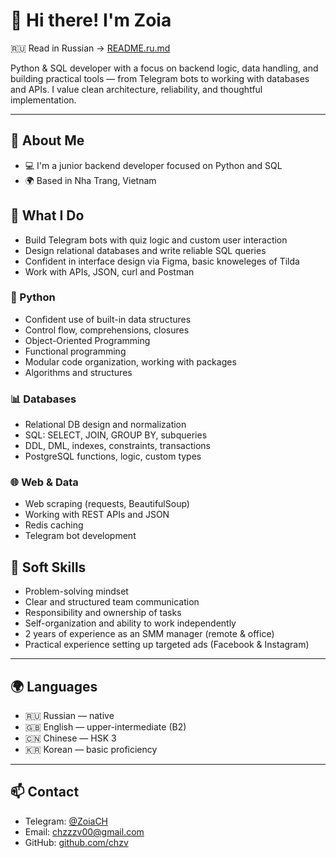 # 👋 Hi there! I'm Zoia

🇷🇺 Read in Russian → [README.ru.md](./README.ru.md)

Python & SQL developer with a focus on backend logic, data handling, and building practical tools — from Telegram bots to working with databases and APIs. I value clean architecture, reliability, and thoughtful implementation.

---

## 💼 About Me
- 💻 I'm a junior backend developer focused on Python and SQL
- 🌍 Based in Nha Trang, Vietnam

## 🧠 What I Do
- Build Telegram bots with quiz logic and custom user interaction
- Design relational databases and write reliable SQL queries
- Confident in interface design via Figma, basic knoweleges of Tilda
- Work with APIs, JSON, curl and Postman
  

### 🐍 Python

- Confident use of built-in data structures 
- Control flow, comprehensions, closures
- Object-Oriented Programming
- Functional programming
- Modular code organization, working with packages
- Algorithms and structures

### 📊 Databases

- Relational DB design and normalization
- SQL: SELECT, JOIN, GROUP BY, subqueries
- DDL, DML, indexes, constraints, transactions
- PostgreSQL functions, logic, custom types

### 🌐 Web & Data

- Web scraping (requests, BeautifulSoup)
- Working with REST APIs and JSON
- Redis caching
- Telegram bot development 

## 🧠 Soft Skills

- Problem-solving mindset  
- Clear and structured team communication  
- Responsibility and ownership of tasks  
- Self-organization and ability to work independently  
- 2 years of experience as an SMM manager (remote & office)  
- Practical experience setting up targeted ads (Facebook & Instagram)

---

## 🌍 Languages

- 🇷🇺 Russian — native  
- 🇬🇧 English — upper-intermediate (B2)  
- 🇨🇳 Chinese — HSK 3  
- 🇰🇷 Korean — basic proficiency

---

## 📫 Contact

- Telegram: [@ZoiaCH](https://t.me/ZoiaCH)  
- Email: chzzzv00@gmail.com
- GitHub: [github.com/chzv](https://github.com/chzv)
